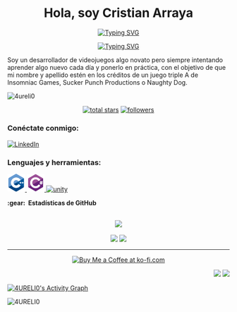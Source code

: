 <h1 align="center">Hola, soy Cristian Arraya</h1>
<p align="center">
  <a href="https://git.io/typing-svg">
    <img src="https://readme-typing-svg.herokuapp.com?font=Jersey+10&size=45&pause=1000&color=4095F7&random=false&width=435&lines=Unity+Video+Game+Developer" alt="Typing SVG" />
  </a>
</p>

<p align="center">
  <a href="https://git.io/typing-svg">
    <img src="https://readme-typing-svg.herokuapp.com?font=Alex+Brush&size=35&duration=15000&color=F7F7F7&center=true&vCenter=true&lines=Sic+Parvis+Magna" alt="Typing SVG" />
  </a>
</p>

<p>Soy un desarrollador de videojuegos algo novato pero siempre intentando aprender algo nuevo cada día y ponerlo en práctica, con el objetivo de que mi nombre y apellido estén en los créditos de un juego triple A de Insomniac Games, Sucker Punch Productions o Naughty Dog.</p>

<p align="left">
  <img src="https://komarev.com/ghpvc/?username=4ureli0&label=Profile%20views&color=0e75b6&style=flat" alt="4ureli0" />
</p>

<p align="center">
  <a href="https://github.com/4URELI0?tab=repositories&sort=stargazers">
    <img alt="total stars" title="Total stars on GitHub" src="https://custom-icon-badges.demolab.com/github/stars/4URELI0?color=55960c&style=for-the-badge&labelColor=488207&logo=star"/></a>
  <a href="https://github.com/4URELI0?tab=followers">
    <img alt="followers" title="Follow me on Github" src="https://custom-icon-badges.demolab.com/github/followers/4URELI0?color=236ad3&labelColor=1155ba&style=for-the-badge&logo=person-add&label=Follow&logoColor=white"/></a>
</p>

<h3 align="left">Conéctate conmigo:</h3>
<p align="left">
  <a href="https://www.linkedin.com/public-profile/settings?lipi=urn%3Ali%3Apage%3Ad_flagship3_profile_self_edit_contact-info%3Byv768OXpRqyNhCC9KAVQyA%3D%3D" target="blank">
    <img align="center" src="https://raw.githubusercontent.com/rahuldkjain/github-profile-readme-generator/master/src/images/icons/Social/linked-in-alt.svg" alt="LinkedIn" height="30" width="40" />
  </a>
</p>

<h3 align="left">Lenguajes y herramientas:</h3>
<p align="left">
  <a href="https://www.w3schools.com/cpp/" target="_blank" rel="noreferrer">
    <img src="https://raw.githubusercontent.com/devicons/devicon/master/icons/cplusplus/cplusplus-original.svg" alt="cplusplus" width="40" height="40"/>
  </a>
  <a href="https://www.w3schools.com/cs/" target="_blank" rel="noreferrer">
    <img src="https://raw.githubusercontent.com/devicons/devicon/master/icons/csharp/csharp-original.svg" alt="csharp" width="40" height="40"/>
  </a>
  <a href="https://unity.com/" target="_blank" rel="noreferrer">
    <img src="https://www.vectorlogo.zone/logos/unity3d/unity3d-icon.svg" alt="unity" width="40" height="40"/>
  </a>
</p>

<summary><b>:gear: &nbsp;Estadísticas de GitHub</b></summary>
<br/>
<p align="center">
  <img height="137px" src="https://github-readme-streak-stats.herokuapp.com/?user=4URELI0&hide_border=true&theme=nightowl" />
</p>
<p align="center">
  <img height="137px" src="https://github-readme-stats.vercel.app/api?username=4URELI0&hide_title=true&hide_border=true&show_icons=true&include_all_commits=true&count_private=true&line_height=21&theme=nightowl" /> 
  <img height="137px" src="https://github-readme-stats.vercel.app/api/top-langs/?username=4URELI0&hide=html&hide_title=true&hide_border=true&layout=compact&langs_count=8&theme=nightowl" />
</p>

<hr/>

<p align="center">
  <a href="https://ko-fi.com/X8X48056Q">
    <img src="https://ko-fi.com/img/githubbutton_sm.svg" alt="Buy Me a Coffee at ko-fi.com" style="max-width: 100%;">
  </a>
</p>

<p align="right">
  <img src="https://komarev.com/ghpvc/?username=4URELI0&style=plastic&label=Views">
  <img src="https://badges.pufler.dev/visits/4URELI0/4URELI0?color=black&logo=github" />
</p>



 <a href="https://github.com/ashutosh00710/github-readme-activity-graph"><img alt="4URELI0's Activity Graph" src="https://github-readme-activity-graph.vercel.app/graph/?username=4URELI0&bg_color=1F222E&color=F8D866&line=F85D7F&point=FFFFFF&hide_border=true" /></a>


</p>

![4URELI0](https://raw.githubusercontent.com/Trilokia/Trilokia/379277808c61ef204768a61bbc5d25bc7798ccf1/bottom_header.svg)
<br>
</p>
